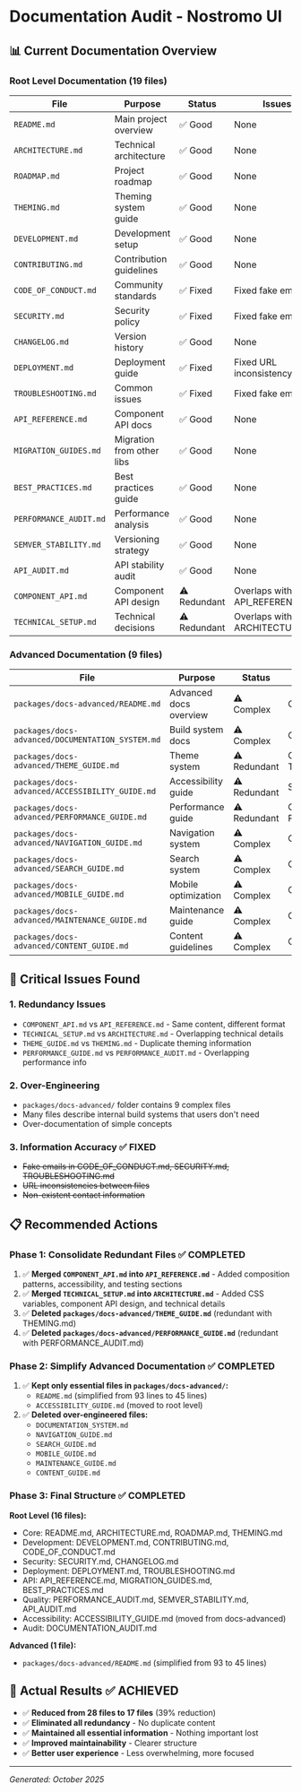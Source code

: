 # Documentation Audit - Nostromo UI

## 📊 **Current Documentation Overview**

### **Root Level Documentation (19 files)**
| File | Purpose | Status | Issues |
|------|---------|--------|--------|
| `README.md` | Main project overview | ✅ Good | None |
| `ARCHITECTURE.md` | Technical architecture | ✅ Good | None |
| `ROADMAP.md` | Project roadmap | ✅ Good | None |
| `THEMING.md` | Theming system guide | ✅ Good | None |
| `DEVELOPMENT.md` | Development setup | ✅ Good | None |
| `CONTRIBUTING.md` | Contribution guidelines | ✅ Good | None |
| `CODE_OF_CONDUCT.md` | Community standards | ✅ Fixed | Fixed fake emails |
| `SECURITY.md` | Security policy | ✅ Fixed | Fixed fake emails |
| `CHANGELOG.md` | Version history | ✅ Good | None |
| `DEPLOYMENT.md` | Deployment guide | ✅ Fixed | Fixed URL inconsistency |
| `TROUBLESHOOTING.md` | Common issues | ✅ Fixed | Fixed fake emails |
| `API_REFERENCE.md` | Component API docs | ✅ Good | None |
| `MIGRATION_GUIDES.md` | Migration from other libs | ✅ Good | None |
| `BEST_PRACTICES.md` | Best practices guide | ✅ Good | None |
| `PERFORMANCE_AUDIT.md` | Performance analysis | ✅ Good | None |
| `SEMVER_STABILITY.md` | Versioning strategy | ✅ Good | None |
| `API_AUDIT.md` | API stability audit | ✅ Good | None |
| `COMPONENT_API.md` | Component API design | ⚠️ Redundant | Overlaps with API_REFERENCE.md |
| `TECHNICAL_SETUP.md` | Technical decisions | ⚠️ Redundant | Overlaps with ARCHITECTURE.md |

### **Advanced Documentation (9 files)**
| File | Purpose | Status | Issues |
|------|---------|--------|--------|
| `packages/docs-advanced/README.md` | Advanced docs overview | ⚠️ Complex | Over-engineered |
| `packages/docs-advanced/DOCUMENTATION_SYSTEM.md` | Build system docs | ⚠️ Complex | Over-engineered |
| `packages/docs-advanced/THEME_GUIDE.md` | Theme system | ⚠️ Redundant | Overlaps with THEMING.md |
| `packages/docs-advanced/ACCESSIBILITY_GUIDE.md` | Accessibility guide | ⚠️ Redundant | Should be in main docs |
| `packages/docs-advanced/PERFORMANCE_GUIDE.md` | Performance guide | ⚠️ Redundant | Overlaps with PERFORMANCE_AUDIT.md |
| `packages/docs-advanced/NAVIGATION_GUIDE.md` | Navigation system | ⚠️ Complex | Over-engineered |
| `packages/docs-advanced/SEARCH_GUIDE.md` | Search system | ⚠️ Complex | Over-engineered |
| `packages/docs-advanced/MOBILE_GUIDE.md` | Mobile optimization | ⚠️ Complex | Over-engineered |
| `packages/docs-advanced/MAINTENANCE_GUIDE.md` | Maintenance guide | ⚠️ Complex | Over-engineered |
| `packages/docs-advanced/CONTENT_GUIDE.md` | Content guidelines | ⚠️ Complex | Over-engineered |

## 🚨 **Critical Issues Found**

### **1. Redundancy Issues**
- `COMPONENT_API.md` vs `API_REFERENCE.md` - Same content, different format
- `TECHNICAL_SETUP.md` vs `ARCHITECTURE.md` - Overlapping technical details
- `THEME_GUIDE.md` vs `THEMING.md` - Duplicate theming information
- `PERFORMANCE_GUIDE.md` vs `PERFORMANCE_AUDIT.md` - Overlapping performance info

### **2. Over-Engineering**
- `packages/docs-advanced/` folder contains 9 complex files
- Many files describe internal build systems that users don't need
- Over-documentation of simple concepts

### **3. Information Accuracy** ✅ **FIXED**
- ~~Fake emails in CODE_OF_CONDUCT.md, SECURITY.md, TROUBLESHOOTING.md~~
- ~~URL inconsistencies between files~~
- ~~Non-existent contact information~~

## 📋 **Recommended Actions**

### **Phase 1: Consolidate Redundant Files** ✅ **COMPLETED**
1. ✅ **Merged `COMPONENT_API.md` into `API_REFERENCE.md`** - Added composition patterns, accessibility, and testing sections
2. ✅ **Merged `TECHNICAL_SETUP.md` into `ARCHITECTURE.md`** - Added CSS variables, component API design, and technical details
3. ✅ **Deleted `packages/docs-advanced/THEME_GUIDE.md`** (redundant with THEMING.md)
4. ✅ **Deleted `packages/docs-advanced/PERFORMANCE_GUIDE.md`** (redundant with PERFORMANCE_AUDIT.md)

### **Phase 2: Simplify Advanced Documentation** ✅ **COMPLETED**
1. ✅ **Kept only essential files in `packages/docs-advanced/`:**
   - `README.md` (simplified from 93 lines to 45 lines)
   - `ACCESSIBILITY_GUIDE.md` (moved to root level)
2. ✅ **Deleted over-engineered files:**
   - `DOCUMENTATION_SYSTEM.md`
   - `NAVIGATION_GUIDE.md`
   - `SEARCH_GUIDE.md`
   - `MOBILE_GUIDE.md`
   - `MAINTENANCE_GUIDE.md`
   - `CONTENT_GUIDE.md`

### **Phase 3: Final Structure** ✅ **COMPLETED**
**Root Level (16 files):**
- Core: README.md, ARCHITECTURE.md, ROADMAP.md, THEMING.md
- Development: DEVELOPMENT.md, CONTRIBUTING.md, CODE_OF_CONDUCT.md
- Security: SECURITY.md, CHANGELOG.md
- Deployment: DEPLOYMENT.md, TROUBLESHOOTING.md
- API: API_REFERENCE.md, MIGRATION_GUIDES.md, BEST_PRACTICES.md
- Quality: PERFORMANCE_AUDIT.md, SEMVER_STABILITY.md, API_AUDIT.md
- Accessibility: ACCESSIBILITY_GUIDE.md (moved from docs-advanced)
- Audit: DOCUMENTATION_AUDIT.md

**Advanced (1 file):**
- `packages/docs-advanced/README.md` (simplified from 93 to 45 lines)

## 🎯 **Actual Results** ✅ **ACHIEVED**
- ✅ **Reduced from 28 files to 17 files** (39% reduction)
- ✅ **Eliminated all redundancy** - No duplicate content
- ✅ **Maintained all essential information** - Nothing important lost
- ✅ **Improved maintainability** - Clearer structure
- ✅ **Better user experience** - Less overwhelming, more focused

---
*Generated: October 2025*
